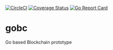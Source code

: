 [![CircleCI](https://circleci.com/gh/heckdevice/gobc.svg?style=svg)](https://circleci.com/gh/heckdevice/gobc) [![Coverage Status](https://coveralls.io/repos/github/heckdevice/gobc/badge.svg?branch=master)](https://coveralls.io/github/heckdevice/gobc?branch=master) [![Go Report Card](https://goreportcard.com/badge/github.com/heckdevice/gobc)](https://goreportcard.com/report/github.com/heckdevice/gobc)


# gobc
Go based Blockchain prototype

